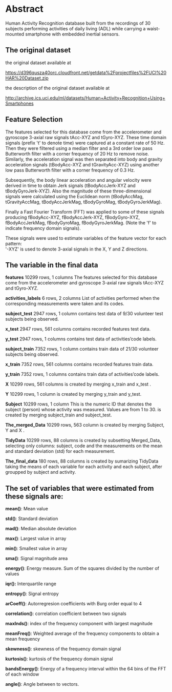 # Abstract

Human Activity Recognition database built from the recordings of 30 subjects performing activities of daily living (ADL) while carrying a waist-mounted smartphone with embedded inertial sensors.
## The original dataset
the original dataset available at

https://d396qusza40orc.cloudfront.net/getdata%2Fprojectfiles%2FUCI%20HAR%20Dataset.zip

the description of the original dataset available at 

http://archive.ics.uci.edu/ml/datasets/Human+Activity+Recognition+Using+Smartphones

## Feature Selection
The features selected for this database come from the accelerometer and gyroscope 3-axial raw signals tAcc-XYZ and tGyro-XYZ. These time domain signals (prefix 't' to denote time) were captured at a constant rate of 50 Hz. Then they were filtered using a median filter and a 3rd order low pass Butterworth filter with a corner frequency of 20 Hz to remove noise. Similarly, the acceleration signal was then separated into body and gravity acceleration signals (tBodyAcc-XYZ and tGravityAcc-XYZ) using another low pass Butterworth filter with a corner frequency of 0.3 Hz. 

Subsequently, the body linear acceleration and angular velocity were derived in time to obtain Jerk signals (tBodyAccJerk-XYZ and tBodyGyroJerk-XYZ). Also the magnitude of these three-dimensional signals were calculated using the Euclidean norm (tBodyAccMag, tGravityAccMag, tBodyAccJerkMag, tBodyGyroMag, tBodyGyroJerkMag). 

Finally a Fast Fourier Transform (FFT) was applied to some of these signals producing fBodyAcc-XYZ, fBodyAccJerk-XYZ, fBodyGyro-XYZ, fBodyAccJerkMag, fBodyGyroMag, fBodyGyroJerkMag. (Note the 'f' to indicate frequency domain signals). 

These signals were used to estimate variables of the feature vector for each pattern:  
'-XYZ' is used to denote 3-axial signals in the X, Y and Z directions.
## The variable in the final data

**features**   10299 rows, 1 columns
The features selected for this database come from the accelerometer and gyroscope 3-axial raw signals tAcc-XYZ and tGyro-XYZ.

**activities_labels**   6 rows, 2 columns
List of activities performed when the corresponding measurements were taken and its codes.

**subject_test**    2947 rows, 1 column
contains test data of 9/30 volunteer test subjects being observed.

**x_test**    2947 rows, 561 columns
contains recorded features test data.

**y_test**   2947 rows, 1 columns
contains test data of activities’code labels.

**subject_train**   7352 rows, 1 column
contains train data of 21/30 volunteer subjects being observed.

**x_train**   7352 rows, 561 columns
contains recorded features train data.

**y_train**   7352 rows, 1 columns
contains train data of activities’code labels.

**X**   10299 rows, 561 columns
is created by merging x_train and x_test .

**Y**    10299 rows, 1 column
is created by merging y_train and y_test.

**Subject**   10299 rows, 1 column
This is the numeric ID that denotes the subject (person) whose activity was measured. Values are from 1 to 30.
is created by merging subject_train and subject_test.

**The_merged_Data**   10299 rows, 563 column
is created by merging Subject, Y and X .

**TidyData**   10299 rows, 88 columns
is created by subsetting Merged_Data, selecting only columns: subject, code and the measurements on the mean and standard deviation (std) for each measurement.

**The_final_data**   180 rows, 88 columns
is created by sumarizing TidyData taking the means of each variable for each activity and each subject, after groupped by subject and activity.


## The set of variables that were estimated from these signals are: 

**mean()**: Mean value

**std()**: Standard deviation

**mad()**: Median absolute deviation 

**max()**: Largest value in array

**min()**: Smallest value in array

**sma()**: Signal magnitude area

**energy()**: Energy measure. Sum of the squares divided by the number of values

**iqr():** Interquartile range 

**entropy()**: Signal entropy

**arCoeff()**: Autorregresion coefficients with Burg order equal to 4

**correlation()**: correlation coefficient between two signals

**maxInds()**: index of the frequency component with largest magnitude

**meanFreq()**: Weighted average of the frequency components to obtain a mean frequency

**skewness()**: skewness of the frequency domain signal 

**kurtosis()**: kurtosis of the frequency domain signal 

**bandsEnergy()**: Energy of a frequency interval within the 64 bins of the FFT of each window

**angle()**: Angle between to vectors.
